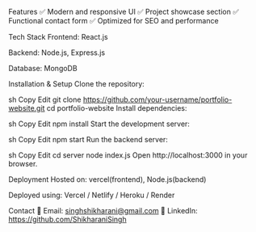 Features
✅ Modern and responsive UI
✅ Project showcase section
✅ Functional contact form
✅ Optimized for SEO and performance

Tech Stack
Frontend: React.js

Backend: Node.js, Express.js

Database: MongoDB

Installation & Setup
Clone the repository:

sh
Copy
Edit
git clone https://github.com/your-username/portfolio-website.git
cd portfolio-website
Install dependencies:

sh
Copy
Edit
npm install
Start the development server:

sh
Copy
Edit
npm start
Run the backend server:

sh
Copy
Edit
cd server
node index.js
Open http://localhost:3000 in your browser.

Deployment
Hosted on: vercel(frontend), Node.js(backend)

Deployed using: Vercel / Netlify / Heroku / Render

Contact
📧 Email: singhshikharani@gmail.com
🔗 LinkedIn: https://github.com/ShikharaniSingh

